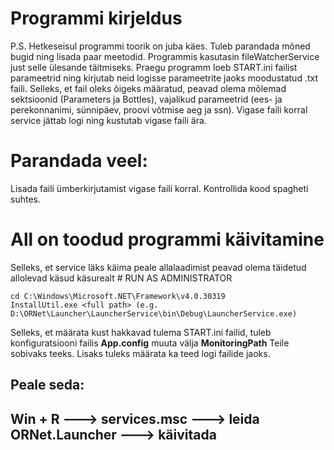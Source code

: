 # Programmi kirjeldus

P.S. Hetkeseisul programmi toorik on juba käes. Tuleb parandada mõned bugid ning lisada paar meetodid. 
Programmis kasutasin fileWatcherService just selle ülesande täitmiseks.
Praegu programm loeb START.ini failist parameetrid ning kirjutab neid logisse parameetrite jaoks moodustatud .txt faili.
Selleks, et fail oleks õigeks määratud, peavad olema mõlemad sektsioonid (Parameters ja Bottles), vajalikud parameetrid 
(ees- ja perekonnanimi, sünnipäev, proovi võtmise aeg ja ssn).
Vigase faili korral service jättab logi ning kustutab vigase faili ära. 

# Parandada veel:

Lisada faili ümberkirjutamist vigase faili korral.
Kontrollida kood spagheti suhtes.

# All on toodud programmi käivitamine

Selleks, et service läks käima peale allalaadimist peavad olema täidetud allolevad käsud käsurealt # RUN AS ADMINISTRATOR

```
cd C:\Windows\Microsoft.NET\Framework\v4.0.30319
InstallUtil.exe <full path> (e.g. D:\ORNet\Launcher\LauncherService\bin\Debug\LauncherService.exe)
```

Selleks, et määrata kust hakkavad tulema START.ini failid, tuleb konfiguratsiooni failis **App.config** muuta välja 
**MonitoringPath** Teile sobivaks teeks. Lisaks tuleks määrata ka teed logi failide jaoks.

Peale seda:
---
Win + R   --->  services.msc  ---> leida ORNet.Launcher   ---> käivitada
---

